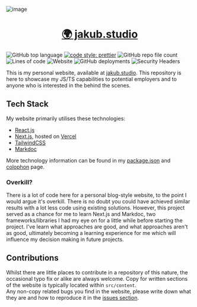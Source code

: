 ![image](https://user-images.githubusercontent.com/34782021/216721520-f05bcb7e-f909-4e4c-81ae-0afc7ef5216b.png)

<h1 align="center">
	<a align="center" href="https://www.jakub.studio">🌍 jakub.studio</a>
</h1>

![GitHub top language](https://img.shields.io/github/languages/top/jakub-studio/website?style=flat-square)
[![code style: prettier](https://img.shields.io/badge/code_style-prettier-ff69b4.svg?style=flat-square)](https://github.com/prettier/prettier)
![GitHub repo file count](https://img.shields.io/github/directory-file-count/jakub-studio/website?style=flat-square)
![Lines of code](https://img.shields.io/tokei/lines/github/jakub-studio/website?style=flat-square)
![Website](https://img.shields.io/website?style=flat-square&url=https%3A%2F%2Fjakub.studio)
![GitHub deployments](https://img.shields.io/github/deployments/jakub-studio/website/production?label=vercel%20deployment%20state&style=flat-square)
![Security Headers](https://img.shields.io/security-headers?style=flat-square&url=https%3A%2F%2Fjakub.studio)

This is my personal website, available at [jakub.studio](https://jakub.studio). This repository is here to showcase my JS/TS capabilities to potential employers and to anyone who is interested in the behind the scenes.

## Tech Stack

My website primarily utilises these technologies:

- [React.js](https://reactjs.org)
- [Next.js](https://nextjs.org), hosted on [Vercel](https://vercel.com)
- [TailwindCSS](https://tailwindcss.com)
- [Markdoc](https://markdoc.io)

More technology information can be found in my [package.json](https://github.com/jakub-studio/website/blob/main/package.json) and [colophon](https://jakub.studio/colophon) page.

### Overkill?

There is a lot of code here for a personal blog-style website, to the point I would argue it's overkill. There is no doubt you could have achieved similar results with a lot less code using existing solutions. However, this project served as a chance for me to learn Next.js and Markdoc, two frameworks/libraries I had my eye on for a little while before starting the project. I've learn what approaches are good, and what approaches aren't as good, ultimately becoming a learning experience for me which will influence my decision making in future projects.

## Contributions

Whilst there are little places to contribute in a repository of this nature, the occasional typo fix or alike are always welcome. Copy for written sections of the website is typically located within `src/content`.  
Any non-copy related bugs you find in the website, please write down what they are and how to reproduce it in the [issues section](https://github.com/jakuski/website/issues).

